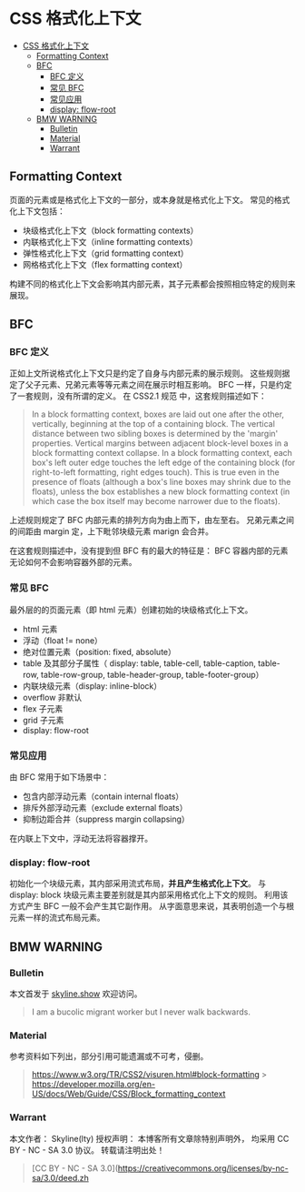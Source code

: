 # CSS 格式化上下文

<!-- @import "[TOC]" {cmd="toc" depthFrom=1 depthTo=6 orderedList=false} -->

<!-- code_chunk_output -->

- [CSS 格式化上下文](#css-格式化上下文)
  - [Formatting Context](#formatting-context)
  - [BFC](#bfc)
    - [BFC 定义](#bfc-定义)
    - [常见 BFC](#常见-bfc)
    - [常见应用](#常见应用)
    - [display: flow-root](#display-flow-root)
  - [BMW WARNING](#bmw-warning)
    - [Bulletin](#bulletin)
    - [Material](#material)
    - [Warrant](#warrant)

<!-- /code_chunk_output -->

## Formatting Context

页面的元素或是格式化上下文的一部分，或本身就是格式化上下文。
常见的格式化上下文包括：

- 块级格式化上下文（block formatting contexts）
- 内联格式化上下文（inline formatting contexts）
- 弹性格式化上下文（grid formatting context）
- 网格格式化上下文（flex formatting context）

构建不同的格式化上下文会影响其内部元素，其子元素都会按照相应特定的规则来展现。

## BFC

### BFC 定义

正如上文所说格式化上下文只是约定了自身与内部元素的展示规则。
这些规则据定了父子元素、兄弟元素等等元素之间在展示时相互影响。
BFC 一样，只是约定了一套规则，没有所谓的定义。
在 CSS2.1 规范 中，这套规则描述如下：

> In a block formatting context, boxes are laid out one after the other, vertically, beginning at the top of a containing block. The vertical distance between two sibling boxes is determined by the 'margin' properties. Vertical margins between adjacent block-level boxes in a block formatting context collapse.
> In a block formatting context, each box's left outer edge touches the left edge of the containing block (for right-to-left formatting, right edges touch). This is true even in the presence of floats (although a box's line boxes may shrink due to the floats), unless the box establishes a new block formatting context (in which case the box itself may become narrower due to the floats).

上述规则规定了 BFC 内部元素的排列方向为由上而下，由左至右。
兄弟元素之间的间距由 margin 定，上下毗邻块级元素 marign 会合并。

在这套规则描述中，没有提到但 BFC 有的最大的特征是：
BFC 容器内部的元素无论如何不会影响容器外部的元素。

### 常见 BFC

最外层的的页面元素（即 html 元素）创建初始的块级格式化上下文。

- html 元素
- 浮动（float != none）
- 绝对位置元素（position: fixed, absolute）
- table 及其部分子属性（ display: table, table-cell, table-caption, table-row, table-row-group, table-header-group, table-footer-group）
- 内联块级元素（display: inline-block）
- overflow 非默认
- flex 子元素
- grid 子元素
- display: flow-root

### 常见应用

由 BFC 常用于如下场景中：

- 包含内部浮动元素（contain internal floats）
- 排斥外部浮动元素（exclude external floats）
- 抑制边距合并（suppress margin collapsing）

在内联上下文中，浮动无法将容器撑开。

### display: flow-root

初始化一个块级元素，其内部采用流式布局，**并且产生格式化上下文**。
与 display: block 块级元素主要差别就是其内部采用格式化上下文的规则。
利用该方式产生 BFC 一般不会产生其它副作用。
从字面意思来说，其表明创造一个与根元素一样的流式布局元素。

## BMW WARNING

### Bulletin

本文首发于 [skyline.show](skyline.show) 欢迎访问。

> I am a bucolic migrant worker but I never walk backwards.

### Material

参考资料如下列出，部分引用可能遗漏或不可考，侵删。

> https://www.w3.org/TR/CSS2/visuren.html#block-formatting > https://developer.mozilla.org/en-US/docs/Web/Guide/CSS/Block_formatting_context

### Warrant

本文作者： Skyline(lty)
授权声明： 本博客所有文章除特别声明外， 均采用 CC BY - NC - SA 3.0 协议。 转载请注明出处！

> [CC BY - NC - SA 3.0](https://creativecommons.org/licenses/by-nc-sa/3.0/deed.zh
